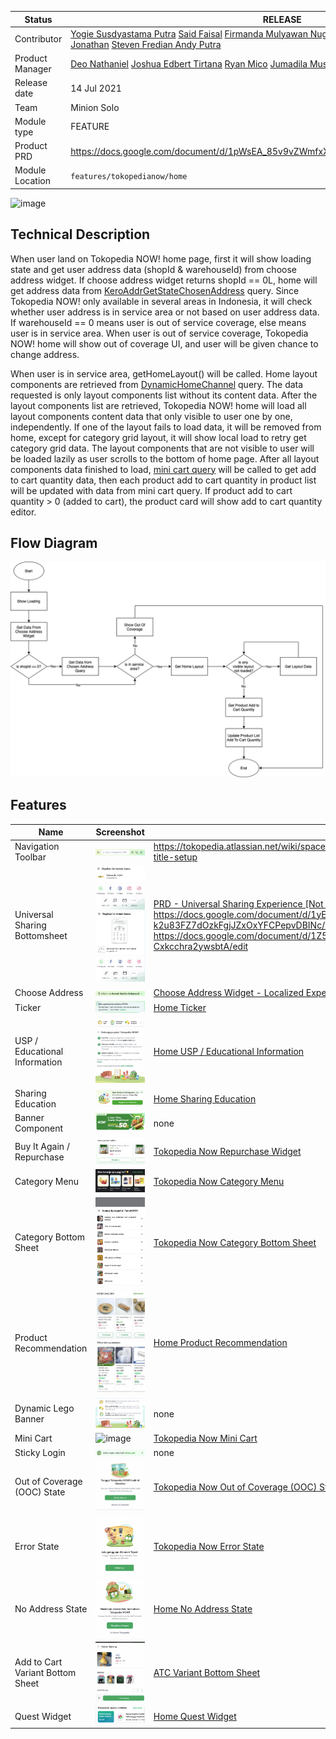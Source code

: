 
<!--left header table-->
| **Status** | <!--start status:GREEN-->RELEASE<!--end status--> |
| --- | --- |
| Contributor | [Yogie Susdyastama Putra](https://tokopedia.atlassian.net/wiki/people/5c6bf2e6f1a05835f933bf30?ref=confluence) [Said Faisal](https://tokopedia.atlassian.net/wiki/people/5e25eee0ee264b0e745862c3?ref=confluence) [Firmanda Mulyawan Nugroho](https://tokopedia.atlassian.net/wiki/people/5d91c148fdfa560dcc3a040f?ref=confluence) [Reza Gama Hidayat](https://tokopedia.atlassian.net/wiki/people/5def15952702bc0ec7e775c5?ref=confluence) [Misael Jonathan](https://tokopedia.atlassian.net/wiki/people/60051d42e64c95006fbaad73?ref=confluence) [Steven Fredian Andy Putra](https://tokopedia.atlassian.net/wiki/people/557058:20782bf2-2a29-413c-b75c-ce30c92cad9e?ref=confluence) |
| Product Manager | [Deo Nathaniel](https://tokopedia.atlassian.net/wiki/people/5c6be6f577edd55f716a2258?ref=confluence) [Joshua Edbert Tirtana](https://tokopedia.atlassian.net/wiki/people/60f7ac85f026ab007029a6bf?ref=confluence) [Ryan Mico](https://tokopedia.atlassian.net/wiki/people/5c6bedd8cff26405c30ad1b1?ref=confluence) [Jumadila Mustika](https://tokopedia.atlassian.net/wiki/people/61c037f6a54af90069a11858?ref=confluence) |
| Release date | 14 Jul 2021 |
| Team | Minion Solo |
| Module type | <!--start status:YELLOW-->FEATURE<!--end status--> |
| Product PRD | <https://docs.google.com/document/d/1pWsEA_85v9vZWmfxXo5DC0xsb7QWDu_cTNjMMQpnFsk/edit> |
| Module Location | `features/tokopedianow/home` |

<!--toc-->

![image](https://docs-android.tokopedia.net/images/docs/tokopedianow/Screenshot_2021-11-12-14-04-57-323_com.tokopedia.tkpd.jpg)

## Technical Description

When user land on Tokopedia NOW! home page, first it will show loading state and get user address data (shopId & warehouseId) from choose address widget. If choose address widget returns shopId == 0L, home will get address data from [KeroAddrGetStateChosenAddress](/wiki/spaces/LG/pages/1145635698) query. Since Tokopedia NOW! only available in several areas in Indonesia, it will check whether user address is in service area or not based on user address data. If warehouseId == 0 means user is out of service coverage, else means user is in service area. When user is out of service coverage, Tokopedia NOW! home will show out of coverage UI, and user will be given chance to change address. 

When user is in service area, getHomeLayout() will be called. Home layout components are retrieved from [DynamicHomeChannel](/wiki/spaces/HP/pages/381550603) query. The data requested is only layout components list without its content data. After the layout components list are retrieved, Tokopedia NOW! home will load all layout components content data that only visible to user one by one, independently. If one of the layout fails to load data, it will be removed from home, except for category grid layout, it will show local load to retry get category grid data. The layout components that are not visible to user will be loaded lazily as user scrolls to the bottom of home page. After all layout components data finished to load, [mini cart query](https://tokopedia.atlassian.net/wiki/spaces/TTD/pages/1477936471/GraphQL+Mini+Cart) will be called to get add to cart quantity data, then each product add to cart quantity in product list will be updated with data from mini cart query. If product add to cart quantity > 0 (added to cart), the product card will show add to cart quantity editor.

## Flow Diagram

![Image](../res/home_flow_diagram.png)

## Features

| **Name** | **Screenshot**                                                                                                                      | **Link** |
| --- |-------------------------------------------------------------------------------------------------------------------------------------| --- |
| Navigation Toolbar | ![image](../res/home_navigation_toolbar.png)<br/>                                                                                   | <https://tokopedia.atlassian.net/wiki/spaces/PA/pages/967945643/Navigation+Toolbar#Toolbar-title-setup>  |
| Universal Sharing Bottomsheet | ![image](../res/home_universal_sharing_bottomsheet.png)<br/>![image](../res/home_universal_sharing_bottomsheet_screenshot.png)<br/> | [PRD - Universal Sharing Experience [Not Updated]](/wiki/spaces/CO/pages/1340674521) <https://docs.google.com/document/d/1yEDJmmLJ4V-k2u83FZ7dOzkFgjJZxOxYFCPepvDBINc/edit> <https://docs.google.com/document/d/1Z5wXNwYxRNKNqVFUBUfxVgUdCRk-Cxkcchra2ywsbtA/edit>  |
| Choose Address | ![image](../res/home_choose_address.png)<br/>                                                                                       | [Choose Address Widget - Localized Experience](/wiki/spaces/PA/pages/1157243000/Choose+Address+Widget+-+Localized+Experience)  |
| Ticker | ![imga](../res/home_ticker.png)<br/>                                                                                                | [Home Ticker](/wiki/spaces/PA/pages/1845920179/Home+Ticker)  |
| USP / Educational Information | ![image](../res/home_usp_educational_information.png)<br/>![image](../res/home_usp_educational_information_bottomsheet.png)<br/>    | [Home USP / Educational Information](/wiki/spaces/PA/pages/1845822243)  |
| Sharing Education | ![image](../res/home_sharing_education.png)<br/>                                                                                    | [Home Sharing Education](/wiki/spaces/PA/pages/1845855118/Home+Sharing+Education)  |
| Banner Component | ![image](../res/home_banner.png)<br/>                                                                                               | none |
| Buy It Again / Repurchase | ![image](../res/home_repurchase_widget.png)<br/>                                                                                    | [Tokopedia Now Repurchase Widget](/wiki/spaces/PA/pages/1732379776/Tokopedia+Now+Repurchase+Widget)  |
| Category Menu | ![image](../res/home_category_menu.png)<br/>                                                                                        | [Tokopedia Now Category Menu](/wiki/spaces/PA/pages/1844544240/Tokopedia+Now+Category+Menu)  |
| Category Bottom Sheet | ![image](../res/home_category_bottomsheet.png)<br/>                                                                                 | [Tokopedia Now Category Bottom Sheet](/wiki/spaces/PA/pages/1533447808/Tokopedia+Now+Category+Bottom+Sheet)  |
| Product Recommendation | ![image](../res/home_product_recommendation.png)<br/>![image](../res/home_product_recommendation_without_atc.png)<br/>              | [Home Product Recommendation](/wiki/spaces/PA/pages/1846969610/Home+Product+Recommendation)  |
| Dynamic Lego Banner | ![image](../res/home_dynamic_lego_banner.png)<br/>                                                                                  | none |
| Mini Cart | ![image](../res/home_minicart.png)<br/>                                                                                             | [Tokopedia Now Mini Cart](/wiki/spaces/PA/pages/1843758861/Tokopedia+Now+Mini+Cart)  |
| Sticky Login  | ![image](../res/home_sticky_login.png)<br/>                                                                                         | none |
| Out of Coverage (OOC) State | ![image](../res/home_ooc.png)<br/>                                                                                                  | [Tokopedia Now Out of Coverage (OOC) State](/wiki/spaces/PA/pages/1845790121/Tokopedia+Now+Out+of+Coverage+%28OOC%29+State)  |
| Error State | ![image](../res/home_error_state.png)<br/>                                                                                          | [Tokopedia Now Error State](/wiki/spaces/PA/pages/1845724290/Tokopedia+Now+Error+State)  |
| No Address State | ![image](../res/home_no_address_state.png)<br/>                                                                                     | [Home No Address State](/wiki/spaces/PA/pages/1845887889/Home+No+Address+State)  |
| Add to Cart Variant Bottom Sheet | ![image](../res/home_atc_variant_bottomsheet.png)<br/>                                                                              | [ATC Variant Bottom Sheet](/wiki/spaces/PA/pages/1522500791/ATC+Variant+Bottom+Sheet)  |
| Quest Widget | ![image](../res/home_quest.png)<br/>                                                                                                | [Home Quest Widget](/wiki/spaces/PA/pages/2149450712/Home+Quest+Widget)  |

